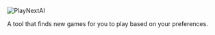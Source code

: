 
![PlayNextAI](https://github.com/CrappyMustard/PlayNext-AI/assets/107636599/999965f8-1193-4985-99b5-6af4d1f4aa77)

A tool that finds new games for you to play based on your preferences.
